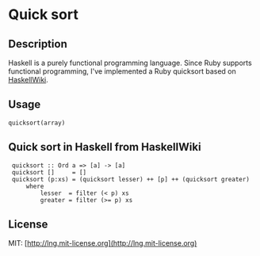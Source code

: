 # Quick sort

## Description
Haskell is a purely functional programming language. Since Ruby supports functional programming, I've implemented a Ruby quicksort based on [HaskellWiki](http://www.haskell.org/haskellwiki/Introduction#Quicksort_in_Haskell).

## Usage
```
quicksort(array)
```

## Quick sort in Haskell from HaskellWiki
```
 quicksort :: Ord a => [a] -> [a]
 quicksort []     = []
 quicksort (p:xs) = (quicksort lesser) ++ [p] ++ (quicksort greater)
     where
         lesser  = filter (< p) xs
         greater = filter (>= p) xs
```

## License

MIT: [http://lng.mit-license.org](http://lng.mit-license.org)
